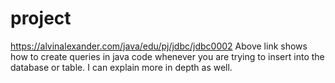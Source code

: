 # project
https://alvinalexander.com/java/edu/pj/jdbc/jdbc0002
Above link shows how to create queries in java code whenever you are trying to insert into the database or table.
I can explain more in depth as well.

